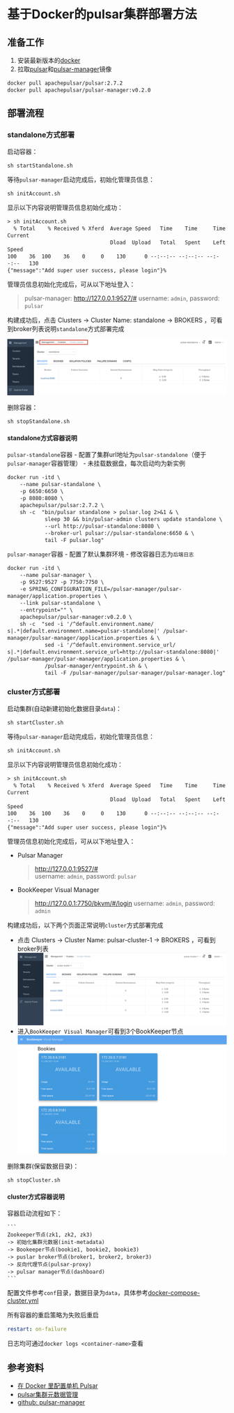 基于Docker的pulsar集群部署方法
===

## 准备工作

1. 安装最新版本的[docker](https://www.docker.com/community-edition)
2. 拉取[pulsar](https://hub.docker.com/r/apachepulsar/pulsar)和[pulsar-manager](https://hub.docker.com/r/apachepulsar/pulsar-manager)镜像

``` linux
docker pull apachepulsar/pulsar:2.7.2
docker pull apachepulsar/pulsar-manager:v0.2.0
```

## 部署流程

### standalone方式部署

启动容器：
``` linux
sh startStandalone.sh
```

等待`pulsar-manager`启动完成后，初始化管理员信息：
``` linux
sh initAccount.sh
```

显示以下内容说明管理员信息初始化成功：
``` log
> sh initAccount.sh
  % Total    % Received % Xferd  Average Speed   Time    Time     Time  Current
                                 Dload  Upload   Total   Spent    Left  Speed
100    36  100    36    0     0    130      0 --:--:-- --:--:-- --:--:--   130
{"message":"Add super user success, please login"}%
```

管理员信息初始化完成后，可从以下地址登入：
> pulsar-manager: http://127.0.0.1:9527/# 
> username: `admin`, password: `pulsar`

构建成功后，点击 Clusters -> Cluster Name: standalone -> BROKERS ，可看到broker列表说明`standalone`方式部署完成

![](images/2021-06-15-10-35-39.png)

删除容器：
``` linux
sh stopStandalone.sh
```

#### standalone方式容器说明
`pulsar-standalone`容器
    - 配置了集群url地址为`pulsar-standalone`（便于`pulsar-manager`容器管理）
    - 未挂载数据盘，每次启动均为新实例
``` linux
docker run -itd \
    --name pulsar-standalone \
    -p 6650:6650 \
    -p 8080:8080 \
    apachepulsar/pulsar:2.7.2 \
    sh -c  "bin/pulsar standalone > pulsar.log 2>&1 & \
            sleep 30 && bin/pulsar-admin clusters update standalone \
            --url http://pulsar-standalone:8080 \
            --broker-url pulsar://pulsar-standalone:6650 & \
            tail -F pulsar.log"
```

`pulsar-manager`容器
    - 配置了默认集群环境
    - 修改容器日志为`后端日志`
``` linux
docker run -itd \
    --name pulsar-manager \
    -p 9527:9527 -p 7750:7750 \
    -e SPRING_CONFIGURATION_FILE=/pulsar-manager/pulsar-manager/application.properties \
    --link pulsar-standalone \
    --entrypoint="" \
    apachepulsar/pulsar-manager:v0.2.0 \
    sh -c  "sed -i '/^default.environment.name/ s|.*|default.environment.name=pulsar-standalone|' /pulsar-manager/pulsar-manager/application.properties & \
            sed -i '/^default.environment.service_url/ s|.*|default.environment.service_url=http://pulsar-standalone:8080|' /pulsar-manager/pulsar-manager/application.properties & \
            /pulsar-manager/entrypoint.sh & \
            tail -F /pulsar-manager/pulsar-manager/pulsar-manager.log"
```

### cluster方式部署

启动集群(自动新建初始化数据目录`data`)：
``` linux
sh startCluster.sh
```

等待`pulsar-manager`启动完成后，初始化管理员信息：
``` linux
sh initAccount.sh
```

显示以下内容说明管理员信息初始化成功：
``` log
> sh initAccount.sh
  % Total    % Received % Xferd  Average Speed   Time    Time     Time  Current
                                 Dload  Upload   Total   Spent    Left  Speed
100    36  100    36    0     0    130      0 --:--:-- --:--:-- --:--:--   130
{"message":"Add super user success, please login"}%
```

管理员信息初始化完成后，可从以下地址登入：
- Pulsar Manager
    > http://127.0.0.1:9527/#  
    > username: `admin`, password: `pulsar`
- BookKeeper Visual Manager
    > http://127.0.0.1:7750/bkvm/#/login
    > username: `admin`, password: `admin`

构建成功后，以下两个页面正常说明`cluster`方式部署完成
- 点击 Clusters -> Cluster Name: pulsar-cluster-1 -> BROKERS ，可看到broker列表
    ![](images/2021-06-15-10-47-45.png)
- 进入`BookKeeper Visual Manager`可看到3个BookKeeper节点
    ![](images/2021-06-15-10-51-18.png)

删除集群(保留数据目录)：
``` linux
sh stopCluster.sh
```

#### cluster方式容器说明
容器启动流程如下：

    ``` 
    Zookeeper节点(zk1, zk2, zk3) 
    -> 初始化集群元数据(init-metadata) 
    -> Bookeeper节点(bookie1, bookie2, bookie3)
    -> puslar broker节点(broker1, broker2, broker3)
    -> 反向代理节点(pulsar-proxy)
    -> pulsar manager节点(dashboard)
    ```

配置文件参考`conf`目录，数据目录为`data`，具体参考[docker-compose-cluster.yml](docker-compose-cluster.yml)

所有容器的重启策略为失败后重启
   ``` yml
   restart: on-failure
   ```

日志均可通过`docker logs <container-name>`查看

## 参考资料

- [在 Docker 里配置单机 Pulsar](https://pulsar.apache.org/docs/zh-CN/next/standalone-docker/)
- [pulsar集群元数据管理](https://pulsar.apache.org/docs/zh-CN/next/admin-api-clusters/)
- [github: pulsar-manager](https://github.com/apache/pulsar-manager)

